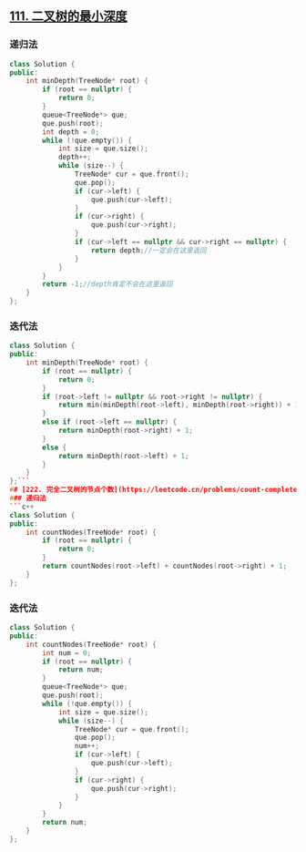 ## [111. 二叉树的最小深度](https://leetcode.cn/problems/minimum-depth-of-binary-tree/)
### 递归法
```c++
class Solution {
public:
    int minDepth(TreeNode* root) {
        if (root == nullptr) {
            return 0;
        }
        queue<TreeNode*> que;
        que.push(root);
        int depth = 0;
        while (!que.empty()) {
            int size = que.size();
            depth++;
            while (size--) {
                TreeNode* cur = que.front();
                que.pop();
                if (cur->left) {
                    que.push(cur->left);
                }
                if (cur->right) {
                    que.push(cur->right);
                }
                if (cur->left == nullptr && cur->right == nullptr) {
                    return depth;//一定会在这里返回
                }
            }
        }
        return -1;//depth肯定不会在这里返回
    }
};
```
### 迭代法
```c++
class Solution {
public:
    int minDepth(TreeNode* root) {
        if (root == nullptr) {
            return 0;
        }
        if (root->left != nullptr && root->right != nullptr) {
            return min(minDepth(root->left), minDepth(root->right)) + 1;
        }
        else if (root->left == nullptr) {
            return minDepth(root->right) + 1;
        }
        else {
            return minDepth(root->left) + 1;
        }
    }
};```
## [222. 完全二叉树的节点个数](https://leetcode.cn/problems/count-complete-tree-nodes/)
### 递归法
```c++
class Solution {
public:
    int countNodes(TreeNode* root) {
        if (root == nullptr) {
            return 0;
        }
        return countNodes(root->left) + countNodes(root->right) + 1;
    }
};
```
### 迭代法
```c++
class Solution {
public:
    int countNodes(TreeNode* root) {
        int num = 0;
        if (root == nullptr) {
            return num;
        }
        queue<TreeNode*> que;
        que.push(root);
        while (!que.empty()) {
            int size = que.size();
            while (size--) {
                TreeNode* cur = que.front();
                que.pop();
                num++;
                if (cur->left) {
                    que.push(cur->left);
                }
                if (cur->right) {
                    que.push(cur->right);
                }
            }
        }
        return num;
    }
};
```
